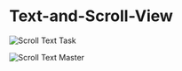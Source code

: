 # Text-and-Scroll-View
![Scroll Text Task](https://user-images.githubusercontent.com/50689509/145590302-49d38157-6263-4ef6-a3b9-5f27d590876a.gif)

![Scroll Text Master](https://user-images.githubusercontent.com/50689509/145590643-fc00f9ec-84dd-4d9d-86f3-4dc9dbc3b624.gif)
